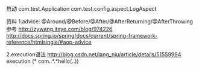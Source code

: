 启动
com.test.Application
com.test.config.aspect.LogAspect


资料
1.advice: @Around/@Before/@After/@AfterReturning/@AfterThrowing
参考 
http://zywang.iteye.com/blog/974226
http://docs.spring.io/spring/docs/current/spring-framework-reference/htmlsingle/#aop-advice

2.execution语法
http://blog.csdn.net/lang_niu/article/details/51559994
execution (* com..*.*hello(..))

